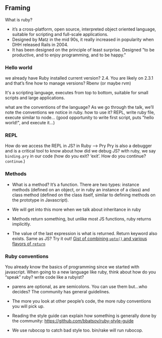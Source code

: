 ## Framing
What is ruby? 
- it’s a cross-platform, open source, interpreted object oriented language, suitable for scripting and full-scale applications. 
- Designed by Matz in the mid 90s, it really increased in popularity when DHH released Rails in 2004.
- It has been designed on the principle of least surprise. Designed "to be productive, and to enjoy programming, and to be happy."


### Hello world
we already have Ruby installed
current version? 2.4. You are likely on 2.3.1 and that’s fine
how to manage versions? Rbenv (or maybe rvm)

It's a scripting language, executes from top to bottom, suitable for small scripts and large applications.

what are the conventions of the language? As we go through the talk, we’ll note the conventions we notice in ruby.
how to use it? REPL, write ruby file, execute similar to node...
(good opportunity to write first script, puts "hello world!", and execute it...)


### REPL
How do we access the REPL in JS?
in Ruby —> Pry
Pry is also a debugger and is a critical tool to know about
how did we debug JS?
with ruby, we say `binding.pry` in our code
(how do you exit? ‘exit’. How do you continue? `continue`.)

### Methods
- What is a method? It’s a function. There are two types: instance methods (defined on an object, or in ruby an instance of a class) and class method (defined on the class itself, similar to defining methods on the prototype in Javascript). 
- We will get into this more when we talk about inheritance in ruby

- Methods return something, but unlike most JS functions, ruby returns implicitly. 
- The value of the last expression is what is returned. Return keyword also exists. Same as JS? Try it out! [Gist of combining `upto()` and various flavors of `return`](https://gist.github.com/danman01/ba59c826fd54b3084102939497138a66)

### Ruby conventions
You already know the basics of programming since we started with javascript. When going to a new language like ruby, think about how do you “speak” ruby? write code like a rubyist?

- parens are optional, as are semicolons. You can use them but…who decides? The community has general guidelines. 
- The more you look at other people’s code, the more ruby conventions you will pick up. 
- Reading the style guide can explain how something is generally done by the community: https://github.com/bbatsov/ruby-style-guide

- We use rubocop to catch bad style too. bin/rake will run rubocop.
